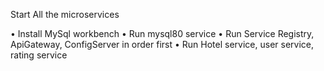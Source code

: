 Start All the microservices


•	Install MySql workbench
•	Run mysql80 service
•	Run Service Registry, ApiGateway, ConfigServer in order first
•	Run Hotel service, user service, rating service
